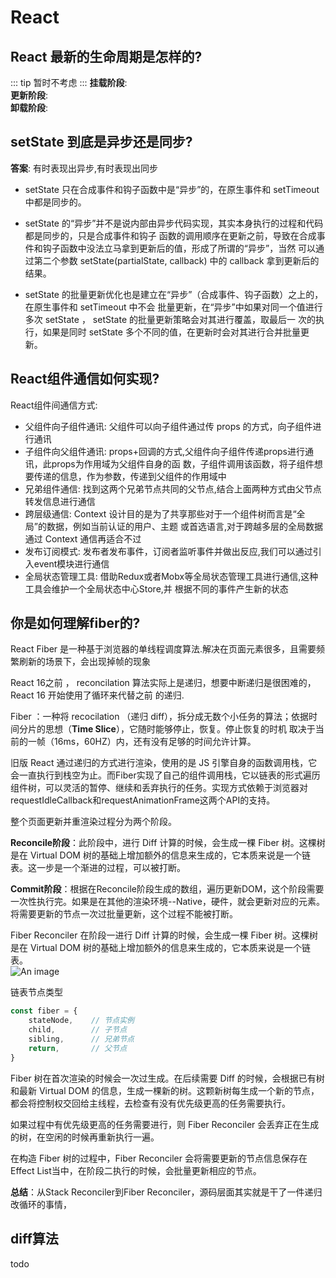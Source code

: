 # React

## React 最新的⽣命周期是怎样的?

::: tip
暂时不考虑
:::
**挂载阶段**:  
**更新阶段**:  
**卸载阶段**:

## setState 到底是异步还是同步?

**答案**: 有时表现出异步,有时表现出同步

- setState 只在合成事件和钩⼦函数中是“异步”的，在原⽣事件和 setTimeout 中都是同步的。

- setState 的“异步”并不是说内部由异步代码实现，其实本身执⾏的过程和代码都是同步的，只是合成事件和钩⼦ 函数的调⽤顺序在更新之前，导致在合成事件和钩⼦函数中没法⽴⻢拿到更新后的值，形成了所谓的“异步”，当然 可以通过第⼆个参数 setState(partialState, callback) 中的 callback 拿到更新后的结果。

- setState 的批量更新优化也是建⽴在“异步”（合成事件、钩⼦函数）之上的，在原⽣事件和 setTimeout 中不会 批量更新，在“异步”中如果对同⼀个值进⾏多次 setState ， setState 的批量更新策略会对其进⾏覆盖，取最后⼀ 次的执⾏，如果是同时 setState 多个不同的值，在更新时会对其进⾏合并批量更新。

## React组件通信如何实现?

React组件间通信⽅式:  

- ⽗组件向⼦组件通讯: ⽗组件可以向⼦组件通过传 props 的⽅式，向⼦组件进⾏通讯
- ⼦组件向⽗组件通讯: props+回调的⽅式,⽗组件向⼦组件传递props进⾏通讯，此props为作⽤域为⽗组件⾃身的函 数，⼦组件调⽤该函数，将⼦组件想要传递的信息，作为参数，传递到⽗组件的作⽤域中
- 兄弟组件通信: 找到这两个兄弟节点共同的⽗节点,结合上⾯两种⽅式由⽗节点转发信息进⾏通信
- 跨层级通信: Context 设计⽬的是为了共享那些对于⼀个组件树⽽⾔是“全局”的数据，例如当前认证的⽤户、主题 或⾸选语⾔,对于跨越多层的全局数据通过 Context 通信再适合不过
- 发布订阅模式: 发布者发布事件，订阅者监听事件并做出反应,我们可以通过引⼊event模块进⾏通信
- 全局状态管理⼯具: 借助Redux或者Mobx等全局状态管理⼯具进⾏通信,这种⼯具会维护⼀个全局状态中⼼Store,并 根据不同的事件产⽣新的状态

## 你是如何理解fiber的?

React Fiber 是⼀种基于浏览器的单线程调度算法.解决在页面元素很多，且需要频繁刷新的场景下，会出现掉帧的现象  

React 16之前 ， reconcilation 算法实际上是递归，想要中断递归是很困难的，React 16 开始使⽤了循环来代替之前 的递归.  

Fiber ：⼀种将 recocilation （递归 diff），拆分成⽆数个⼩任务的算法；依据时间分片的思想（**Time Slice**），它随时能够停⽌，恢复。停⽌恢复的时机 取决于当前的⼀帧（16ms，60HZ）内，还有没有⾜够的时间允许计算。  

旧版 React 通过递归的方式进行渲染，使用的是 JS 引擎自身的函数调用栈，它会一直执行到栈空为止。而Fiber实现了自己的组件调用栈，它以链表的形式遍历组件树，可以灵活的暂停、继续和丢弃执行的任务。实现方式依赖于浏览器对 requestIdleCallback和requestAnimationFrame这两个API的支持。

整个页面更新并重渲染过程分为两个阶段。

**Reconcile阶段**：此阶段中，进行 Diff 计算的时候，会生成一棵 Fiber 树。这棵树是在 Virtual DOM 树的基础上增加额外的信息来生成的，它本质来说是一个链表。这一步是一个渐进的过程，可以被打断。

**Commit阶段**：根据在Reconcile阶段生成的数组，遍历更新DOM，这个阶段需要一次性执行完。如果是在其他的渲染环境--Native，硬件，就会更新对应的元素。 将需要更新的节点一次过批量更新，这个过程不能被打断。

Fiber Reconciler 在阶段一进行 Diff 计算的时候，会生成一棵 Fiber 树。这棵树是在 Virtual DOM 树的基础上增加额外的信息来生成的，它本质来说是一个链表。  
![An image](/3.jpeg)

链表节点类型

```js
const fiber = {
    stateNode,    // 节点实例
    child,        // 子节点
    sibling,      // 兄弟节点
    return,       // 父节点
}
```

Fiber 树在首次渲染的时候会一次过生成。在后续需要 Diff 的时候，会根据已有树和最新 Virtual DOM 的信息，生成一棵新的树。这颗新树每生成一个新的节点，都会将控制权交回给主线程，去检查有没有优先级更高的任务需要执行。

如果过程中有优先级更高的任务需要进行，则 Fiber Reconciler 会丢弃正在生成的树，在空闲的时候再重新执行一遍。

在构造 Fiber 树的过程中，Fiber Reconciler 会将需要更新的节点信息保存在Effect List当中，在阶段二执行的时候，会批量更新相应的节点。

**总结**：从Stack Reconciler到Fiber Reconciler，源码层面其实就是干了一件递归改循环的事情，

## diff算法

todo
